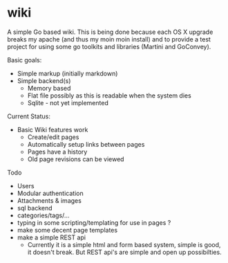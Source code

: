 wiki
====

A simple Go  based wiki.  This is being done because each OS X upgrade breaks my apache (and thus my moin moin install) and to provide a test project for using some go toolkits and libraries (Martini and GoConvey).

Basic goals:

* Simple markup (initially markdown)
* Simple backend(s)
    * Memory based
    * Flat file possibly as this is readable when the system dies
    * Sqlite - not yet implemented

Current Status:

* Basic Wiki features work
    * Create/edit pages
    * Automatically setup links between pages
    * Pages have a history
    * Old page revisions can be viewed

Todo

* Users
* Modular authentication
* Attachments & images
* sql backend
* categories/tags/...
* typing in some scripting/templating for use in pages ?
* make some decent page templates
* make a simple REST api
    * Currently it is a simple html and form based system, simple is good, it doesn't break.  But REST api's are simple and open up possibilties.
